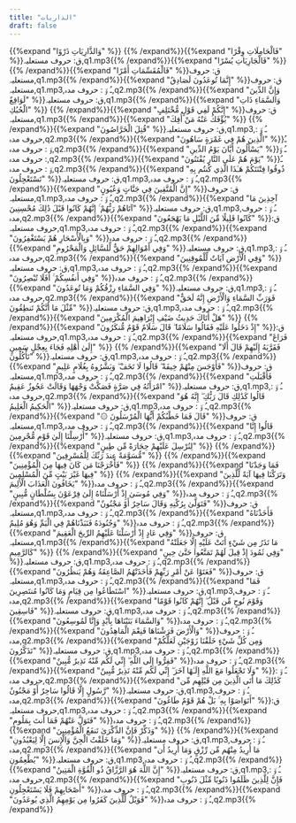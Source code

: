 ```yaml
---
title: "الذاريات"
draft: false
---
```

 {{%expand "وَالذَّارِيَاتِ ذَرْوًا" %}} {{% /expand%}}{{%expand "فَالْحَامِلَاتِ وِقْرًا" %}}ق: حروف مستعلیہ,q1.mp3{{% /expand%}}{{%expand "فَالْجَارِيَاتِ يُسْرًا" %}} {{% /expand%}}{{%expand "فَالْمُقَسِّمَاتِ أَمْرًا" %}}ق: حروف مستعلیہ,q1.mp3{{% /expand%}}{{%expand "إِنَّمَا تُوعَدُونَ لَصَادِقٌ" %}}ق: حروف مستعلیہ,q1.mp3,ـُ و٘ :  حروف مدہ,q2.mp3{{% /expand%}}{{%expand "وَإِنَّ الدِّينَ لَوَاقِعٌ" %}}ق: حروف مستعلیہ,q1.mp3{{% /expand%}}{{%expand "وَالسَّمَاءِ ذَاتِ الْحُبُكِ" %}} {{% /expand%}}{{%expand "إِنَّكُمْ لَفِي قَوْلٍ مُّخْتَلِفٍ" %}}ق: حروف مستعلیہ,q1.mp3{{% /expand%}}{{%expand "يُؤْفَكُ عَنْهُ مَنْ أُفِكَ" %}} {{% /expand%}}{{%expand "قُتِلَ الْخَرَّاصُونَ" %}}ق: حروف مستعلیہ,q1.mp3,ـُ و٘ :  حروف مدہ,q2.mp3{{% /expand%}}{{%expand "الَّذِينَ هُمْ فِي غَمْرَةٍ سَاهُونَ" %}}ـُ و٘ :  حروف مدہ,q2.mp3{{% /expand%}}{{%expand "يَسْأَلُونَ أَيَّانَ يَوْمُ الدِّينِ" %}}ـُ و٘ :  حروف مدہ,q2.mp3{{% /expand%}}{{%expand "يَوْمَ هُمْ عَلَى النَّارِ يُفْتَنُونَ" %}}ـُ و٘ :  حروف مدہ,q2.mp3{{% /expand%}}{{%expand "ذُوقُوا فِتْنَتَكُمْ هَـٰذَا الَّذِي كُنتُم بِهِ تَسْتَعْجِلُونَ" %}}ق: حروف مستعلیہ,q1.mp3,ـُ و٘ :  حروف مدہ,q2.mp3{{% /expand%}}{{%expand "إِنَّ الْمُتَّقِينَ فِي جَنَّاتٍ وَعُيُونٍ" %}}ق: حروف مستعلیہ,q1.mp3,ـُ و٘ :  حروف مدہ,q2.mp3{{% /expand%}}{{%expand "آخِذِينَ مَا آتَاهُمْ رَبُّهُمْ ۚ إِنَّهُمْ كَانُوا قَبْلَ ذَٰلِكَ مُحْسِنِينَ" %}}ق: حروف مستعلیہ,q1.mp3,ـُ و٘ :  حروف مدہ,q2.mp3{{% /expand%}}{{%expand "كَانُوا قَلِيلًا مِّنَ اللَّيْلِ مَا يَهْجَعُونَ" %}}ق: حروف مستعلیہ,q1.mp3,ـُ و٘ :  حروف مدہ,q2.mp3{{% /expand%}}{{%expand "وَبِالْأَسْحَارِ هُمْ يَسْتَغْفِرُونَ" %}}ـُ و٘ :  حروف مدہ,q2.mp3{{% /expand%}}{{%expand "وَفِي أَمْوَالِهِمْ حَقٌّ لِّلسَّائِلِ وَالْمَحْرُومِ" %}}ق: حروف مستعلیہ,q1.mp3,ـُ و٘ :  حروف مدہ,q2.mp3{{% /expand%}}{{%expand "وَفِي الْأَرْضِ آيَاتٌ لِّلْمُوقِنِينَ" %}}ق: حروف مستعلیہ,q1.mp3,ـُ و٘ :  حروف مدہ,q2.mp3{{% /expand%}}{{%expand "وَفِي أَنفُسِكُمْ ۚ أَفَلَا تُبْصِرُونَ" %}}ـُ و٘ :  حروف مدہ,q2.mp3{{% /expand%}}{{%expand "وَفِي السَّمَاءِ رِزْقُكُمْ وَمَا تُوعَدُونَ" %}}ق: حروف مستعلیہ,q1.mp3,ـُ و٘ :  حروف مدہ,q2.mp3{{% /expand%}}{{%expand "فَوَرَبِّ السَّمَاءِ وَالْأَرْضِ إِنَّهُ لَحَقٌّ مِّثْلَ مَا أَنَّكُمْ تَنطِقُونَ" %}}ق: حروف مستعلیہ,q1.mp3,ـُ و٘ :  حروف مدہ,q2.mp3{{% /expand%}}{{%expand "هَلْ أَتَاكَ حَدِيثُ ضَيْفِ إِبْرَاهِيمَ الْمُكْرَمِينَ" %}} {{% /expand%}}{{%expand "إِذْ دَخَلُوا عَلَيْهِ فَقَالُوا سَلَامًا ۖ قَالَ سَلَامٌ قَوْمٌ مُّنكَرُونَ" %}}ق: حروف مستعلیہ,q1.mp3,ـُ و٘ :  حروف مدہ,q2.mp3{{% /expand%}}{{%expand "فَرَاغَ إِلَىٰ أَهْلِهِ فَجَاءَ بِعِجْلٍ سَمِينٍ" %}} {{% /expand%}}{{%expand "فَقَرَّبَهُ إِلَيْهِمْ قَالَ أَلَا تَأْكُلُونَ" %}}ق: حروف مستعلیہ,q1.mp3,ـُ و٘ :  حروف مدہ,q2.mp3{{% /expand%}}{{%expand "فَأَوْجَسَ مِنْهُمْ خِيفَةً ۖ قَالُوا لَا تَخَفْ ۖ وَبَشَّرُوهُ بِغُلَامٍ عَلِيمٍ" %}}ق: حروف مستعلیہ,q1.mp3,ـُ و٘ :  حروف مدہ,q2.mp3{{% /expand%}}{{%expand "فَأَقْبَلَتِ امْرَأَتُهُ فِي صَرَّةٍ فَصَكَّتْ وَجْهَهَا وَقَالَتْ عَجُوزٌ عَقِيمٌ" %}}ق: حروف مستعلیہ,q1.mp3,ـُ و٘ :  حروف مدہ,q2.mp3{{% /expand%}}{{%expand "قَالُوا كَذَٰلِكِ قَالَ رَبُّكِ ۖ إِنَّهُ هُوَ الْحَكِيمُ الْعَلِيمُ" %}}ق: حروف مستعلیہ,q1.mp3,ـُ و٘ :  حروف مدہ,q2.mp3{{% /expand%}}{{%expand "۞ قَالَ فَمَا خَطْبُكُمْ أَيُّهَا الْمُرْسَلُونَ" %}}ق: حروف مستعلیہ,q1.mp3,ـُ و٘ :  حروف مدہ,q2.mp3{{% /expand%}}{{%expand "قَالُوا إِنَّا أُرْسِلْنَا إِلَىٰ قَوْمٍ مُّجْرِمِينَ" %}}ق: حروف مستعلیہ,q1.mp3,ـُ و٘ :  حروف مدہ,q2.mp3{{% /expand%}}{{%expand "لِنُرْسِلَ عَلَيْهِمْ حِجَارَةً مِّن طِينٍ" %}} {{% /expand%}}{{%expand "مُّسَوَّمَةً عِندَ رَبِّكَ لِلْمُسْرِفِينَ" %}} {{% /expand%}}{{%expand "فَأَخْرَجْنَا مَن كَانَ فِيهَا مِنَ الْمُؤْمِنِينَ" %}} {{% /expand%}}{{%expand "فَمَا وَجَدْنَا فِيهَا غَيْرَ بَيْتٍ مِّنَ الْمُسْلِمِينَ" %}} {{% /expand%}}{{%expand "وَتَرَكْنَا فِيهَا آيَةً لِّلَّذِينَ يَخَافُونَ الْعَذَابَ الْأَلِيمَ" %}}ـُ و٘ :  حروف مدہ,q2.mp3{{% /expand%}}{{%expand "وَفِي مُوسَىٰ إِذْ أَرْسَلْنَاهُ إِلَىٰ فِرْعَوْنَ بِسُلْطَانٍ مُّبِينٍ" %}}ـُ و٘ :  حروف مدہ,q2.mp3{{% /expand%}}{{%expand "فَتَوَلَّىٰ بِرُكْنِهِ وَقَالَ سَاحِرٌ أَوْ مَجْنُونٌ" %}}ق: حروف مستعلیہ,q1.mp3,ـُ و٘ :  حروف مدہ,q2.mp3{{% /expand%}}{{%expand "فَأَخَذْنَاهُ وَجُنُودَهُ فَنَبَذْنَاهُمْ فِي الْيَمِّ وَهُوَ مُلِيمٌ" %}}ـُ و٘ :  حروف مدہ,q2.mp3{{% /expand%}}{{%expand "وَفِي عَادٍ إِذْ أَرْسَلْنَا عَلَيْهِمُ الرِّيحَ الْعَقِيمَ" %}}ق: حروف مستعلیہ,q1.mp3{{% /expand%}}{{%expand "مَا تَذَرُ مِن شَيْءٍ أَتَتْ عَلَيْهِ إِلَّا جَعَلَتْهُ كَالرَّمِيمِ" %}} {{% /expand%}}{{%expand "وَفِي ثَمُودَ إِذْ قِيلَ لَهُمْ تَمَتَّعُوا حَتَّىٰ حِينٍ" %}}ق: حروف مستعلیہ,q1.mp3,ـُ و٘ :  حروف مدہ,q2.mp3{{% /expand%}}{{%expand "فَعَتَوْا عَنْ أَمْرِ رَبِّهِمْ فَأَخَذَتْهُمُ الصَّاعِقَةُ وَهُمْ يَنظُرُونَ" %}}ق: حروف مستعلیہ,q1.mp3,ـُ و٘ :  حروف مدہ,q2.mp3{{% /expand%}}{{%expand "فَمَا اسْتَطَاعُوا مِن قِيَامٍ وَمَا كَانُوا مُنتَصِرِينَ" %}}ق: حروف مستعلیہ,q1.mp3,ـُ و٘ :  حروف مدہ,q2.mp3{{% /expand%}}{{%expand "وَقَوْمَ نُوحٍ مِّن قَبْلُ ۖ إِنَّهُمْ كَانُوا قَوْمًا فَاسِقِينَ" %}}ق: حروف مستعلیہ,q1.mp3,ـُ و٘ :  حروف مدہ,q2.mp3{{% /expand%}}{{%expand "وَالسَّمَاءَ بَنَيْنَاهَا بِأَيْدٍ وَإِنَّا لَمُوسِعُونَ" %}}ـُ و٘ :  حروف مدہ,q2.mp3{{% /expand%}}{{%expand "وَالْأَرْضَ فَرَشْنَاهَا فَنِعْمَ الْمَاهِدُونَ" %}}ـُ و٘ :  حروف مدہ,q2.mp3{{% /expand%}}{{%expand "وَمِن كُلِّ شَيْءٍ خَلَقْنَا زَوْجَيْنِ لَعَلَّكُمْ تَذَكَّرُونَ" %}}ق: حروف مستعلیہ,q1.mp3,ـُ و٘ :  حروف مدہ,q2.mp3{{% /expand%}}{{%expand "فَفِرُّوا إِلَى اللَّهِ ۖ إِنِّي لَكُم مِّنْهُ نَذِيرٌ مُّبِينٌ" %}}ـُ و٘ :  حروف مدہ,q2.mp3{{% /expand%}}{{%expand "وَلَا تَجْعَلُوا مَعَ اللَّهِ إِلَـٰهًا آخَرَ ۖ إِنِّي لَكُم مِّنْهُ نَذِيرٌ مُّبِينٌ" %}}ـُ و٘ :  حروف مدہ,q2.mp3{{% /expand%}}{{%expand "كَذَٰلِكَ مَا أَتَى الَّذِينَ مِن قَبْلِهِم مِّن رَّسُولٍ إِلَّا قَالُوا سَاحِرٌ أَوْ مَجْنُونٌ" %}}ق: حروف مستعلیہ,q1.mp3,ـُ و٘ :  حروف مدہ,q2.mp3{{% /expand%}}{{%expand "أَتَوَاصَوْا بِهِ ۚ بَلْ هُمْ قَوْمٌ طَاغُونَ" %}}ق: حروف مستعلیہ,q1.mp3,ـُ و٘ :  حروف مدہ,q2.mp3{{% /expand%}}{{%expand "فَتَوَلَّ عَنْهُمْ فَمَا أَنتَ بِمَلُومٍ" %}}ـُ و٘ :  حروف مدہ,q2.mp3{{% /expand%}}{{%expand "وَذَكِّرْ فَإِنَّ الذِّكْرَىٰ تَنفَعُ الْمُؤْمِنِينَ" %}} {{% /expand%}}{{%expand "وَمَا خَلَقْتُ الْجِنَّ وَالْإِنسَ إِلَّا لِيَعْبُدُونِ" %}}ق: حروف مستعلیہ,q1.mp3,ـُ و٘ :  حروف مدہ,q2.mp3{{% /expand%}}{{%expand "مَا أُرِيدُ مِنْهُم مِّن رِّزْقٍ وَمَا أُرِيدُ أَن يُطْعِمُونِ" %}}ق: حروف مستعلیہ,q1.mp3,ـُ و٘ :  حروف مدہ,q2.mp3{{% /expand%}}{{%expand "إِنَّ اللَّهَ هُوَ الرَّزَّاقُ ذُو الْقُوَّةِ الْمَتِينُ" %}}ق: حروف مستعلیہ,q1.mp3,ـُ و٘ :  حروف مدہ,q2.mp3{{% /expand%}}{{%expand "فَإِنَّ لِلَّذِينَ ظَلَمُوا ذَنُوبًا مِّثْلَ ذَنُوبِ أَصْحَابِهِمْ فَلَا يَسْتَعْجِلُونِ" %}}ـُ و٘ :  حروف مدہ,q2.mp3{{% /expand%}}{{%expand "فَوَيْلٌ لِّلَّذِينَ كَفَرُوا مِن يَوْمِهِمُ الَّذِي يُوعَدُونَ" %}}ـُ و٘ :  حروف مدہ,q2.mp3{{% /expand%}}